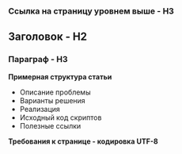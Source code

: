 ### Ссылка на страницу уровнем выше - H3  

## Заголовок - H2  

### Параграф - H3  

**Примерная структура статьи**

- Описание проблемы
- Варианты решения
- Реализация
- Исходный код скриптов
- Полезные ссылки

**Требования к странице - кодировка UTF-8**

